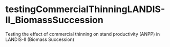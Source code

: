 # testingCommercialThinningLANDIS-II_BiomassSuccession
Testing the effect of commercial thinning on stand productivity (ANPP) in LANDIS-II (Biomass Succession)
